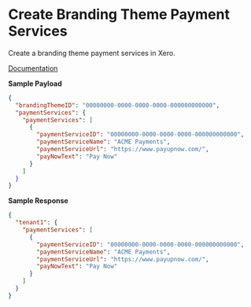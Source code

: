 # Create Branding Theme Payment Services

Create a branding theme payment services in Xero.

[Documentation](https://xeroapi.github.io/xero-node/accounting/index.html#api-Accounting-createBrandingThemePaymentServices)

**Sample Payload**

```json
{
  "brandingThemeID": "00000000-0000-0000-0000-000000000000",
  "paymentServices": {
    "paymentServices": [
      {
        "paymentServiceID": "00000000-0000-0000-0000-000000000000",
        "paymentServiceName": "ACME Payments",
        "paymentServiceUrl": "https://www.payupnow.com/",
        "payNowText": "Pay Now"
      }
    ]
  }
}
```

**Sample Response**

```json
{
  "tenant1": {
    "paymentServices": [
      {
        "paymentServiceID": "00000000-0000-0000-0000-000000000000",
        "paymentServiceName": "ACME Payments",
        "paymentServiceUrl": "https://www.payupnow.com/",
        "payNowText": "Pay Now"
      }
    ]
  }
}
```
